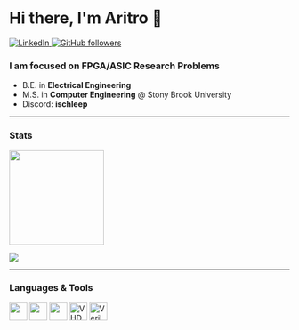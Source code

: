 <!-- Hero -->
<h1>Hi there, I'm Aritro 👋</h1>

<p>
  <a href="https://www.linkedin.com/in/arisark/">
    <img alt="LinkedIn" src="https://img.shields.io/badge/LinkedIn-Connect-blue?style=for-the-badge&logo=linkedin">
  </a>
  <a href="https://github.com/asarkar8400?tab=followers">
    <img alt="GitHub followers" src="https://img.shields.io/github/followers/asarkar8400?label=Followers&style=for-the-badge">
  </a>
</p>

### I am focused on FPGA/ASIC Research Problems

- B.E. in **Electrical Engineering**
- M.S. in **Computer Engineering** @ Stony Brook University
- Discord: **ischleep**

---

### Stats

<!-- GitHub Readme Stats -->
<p>
  <img height="170"
       src="https://github-readme-stats.vercel.app/api/top-langs/?username=asarkar8400&layout=compact&theme=dark&hide=Jupyter%20Notebook&langs_count=8" />
</p>

<!-- Profile Summary Cards -->
<p>
  <img
    src="https://github-profile-summary-cards.vercel.app/api/cards/profile-details?username=asarkar8400&theme=github_dark" />
</p>

---

### Languages & Tools
<p>
  <!-- quick, nice-looking icons -->
  <p>
  <img src="https://cdn.jsdelivr.net/gh/devicons/devicon/icons/vscode/vscode-original.svg" height="32"/>
  <img src="https://cdn.jsdelivr.net/gh/devicons/devicon/icons/python/python-original.svg" height="32"/>
  <img src="https://cdn.jsdelivr.net/gh/devicons/devicon/icons/cplusplus/cplusplus-original.svg" height="32"/>
  <img src="https://upload.wikimedia.org/wikipedia/commons/9/9a/VHDL_logo.svg" height="32" alt="VHDL"/>
  <img src="https://upload.wikimedia.org/wikipedia/commons/7/70/Verilog_logo.svg" height="32" alt="Verilog"/>
</p>

</p>
